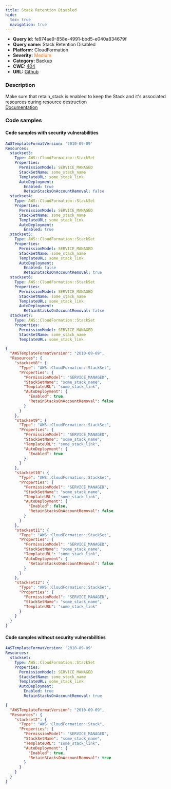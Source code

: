 ```yaml
---
title: Stack Retention Disabled
hide:
  toc: true
  navigation: true
---
```


<style>
  .highlight .hll {
    background-color: #ff171742;
  }
  .md-content {
    max-width: 1100px;
    margin: 0 auto;
  }
</style>

-   **Query id:** fe974ae9-858e-4991-bbd5-e040a834679f
-   **Query name:** Stack Retention Disabled
-   **Platform:** CloudFormation
-   **Severity:** <span style="color:#ff7213">Medium</span>
-   **Category:** Backup
-   **CWE:** <a href="https://cwe.mitre.org/data/definitions/404.html" onclick="newWindowOpenerSafe(event, 'https://cwe.mitre.org/data/definitions/404.html')">404</a>
-   **URL:** [Github](https://github.com/Checkmarx/kics/tree/master/assets/queries/cloudFormation/aws/stack_retention_disabled)

### Description
Make sure that retain_stack is enabled to keep the Stack and it's associated resources during resource destruction<br>
[Documentation](https://docs.aws.amazon.com/AWSCloudFormation/latest/UserGuide/aws-properties-cloudformation-stackset-autodeployment.html#cfn-cloudformation-stackset-autodeployment-retainstacksonaccountremoval)

### Code samples
#### Code samples with security vulnerabilities
```yaml title="Positive test num. 1 - yaml file" hl_lines="35 39 11 18 27"
AWSTemplateFormatVersion: '2010-09-09'
Resources:
  stackset3:
    Type: AWS::CloudFormation::StackSet
    Properties:
      PermissionModel: SERVICE_MANAGED
      StackSetName: some_stack_name
      TemplateURL: some_stack_link
      AutoDeployment:
        Enabled: true
        RetainStacksOnAccountRemoval: false
  stackset4:
    Type: AWS::CloudFormation::StackSet
    Properties:
      PermissionModel: SERVICE_MANAGED
      StackSetName: some_stack_name
      TemplateURL: some_stack_link
      AutoDeployment:
        Enabled: true
  stackset5:
    Type: AWS::CloudFormation::StackSet
    Properties:
      PermissionModel: SERVICE_MANAGED
      StackSetName: some_stack_name
      TemplateURL: some_stack_link
      AutoDeployment:
        Enabled: false
        RetainStacksOnAccountRemoval: true
  stackset6:
    Type: AWS::CloudFormation::StackSet
    Properties:
      PermissionModel: SERVICE_MANAGED
      StackSetName: some_stack_name
      TemplateURL: some_stack_link
      AutoDeployment:
        RetainStacksOnAccountRemoval: false
  stackset7:
    Type: AWS::CloudFormation::StackSet
    Properties:
      PermissionModel: SERVICE_MANAGED
      StackSetName: some_stack_name
      TemplateURL: some_stack_link

```
```json title="Positive test num. 2 - json file" hl_lines="34 12 45 52 22"
{
  "AWSTemplateFormatVersion": "2010-09-09",
  "Resources": {
    "stackset8": {
      "Type": "AWS::CloudFormation::StackSet",
      "Properties": {
        "PermissionModel": "SERVICE_MANAGED",
        "StackSetName": "some_stack_name",
        "TemplateURL": "some_stack_link",
        "AutoDeployment": {
          "Enabled": true,
          "RetainStacksOnAccountRemoval": false
        }
      }
    },
    "stackset9": {
      "Type": "AWS::CloudFormation::StackSet",
      "Properties": {
        "PermissionModel": "SERVICE_MANAGED",
        "StackSetName": "some_stack_name",
        "TemplateURL": "some_stack_link",
        "AutoDeployment": {
          "Enabled": true
        }
      }
    },
    "stackset10": {
      "Type": "AWS::CloudFormation::StackSet",
      "Properties": {
        "PermissionModel": "SERVICE_MANAGED",
        "StackSetName": "some_stack_name",
        "TemplateURL": "some_stack_link",
        "AutoDeployment": {
          "Enabled": false,
          "RetainStacksOnAccountRemoval": false
        }
      }
    },
    "stackset11": {
      "Type": "AWS::CloudFormation::StackSet",
      "Properties": {
        "PermissionModel": "SERVICE_MANAGED",
        "StackSetName": "some_stack_name",
        "TemplateURL": "some_stack_link",
        "AutoDeployment": {
          "RetainStacksOnAccountRemoval": false
        }
      }
    },
    "stackset12": {
      "Type": "AWS::CloudFormation::StackSet",
      "Properties": {
        "PermissionModel": "SERVICE_MANAGED",
        "StackSetName": "some_stack_name",
        "TemplateURL": "some_stack_link"
      }
    }
  }
}

```


#### Code samples without security vulnerabilities
```yaml title="Negative test num. 1 - yaml file"
AWSTemplateFormatVersion: '2010-09-09'
Resources:
  stackset:
    Type: AWS::CloudFormation::StackSet
    Properties:
      PermissionModel: SERVICE_MANAGED
      StackSetName: some_stack_name
      TemplateURL: some_stack_link
      AutoDeployment:
        Enabled: true
        RetainStacksOnAccountRemoval: true

```
```json title="Negative test num. 2 - json file"
{
  "AWSTemplateFormatVersion": "2010-09-09",
  "Resources": {
    "stackset2": {
      "Type": "AWS::CloudFormation::Stack",
      "Properties": {
        "PermissionModel": "SERVICE_MANAGED",
        "StackSetName": "some_stack_name",
        "TemplateURL": "some_stack_link",
        "AutoDeployment": {
          "Enabled": true,
          "RetainStacksOnAccountRemoval": true
        }
      }
    }
  }
}

```
